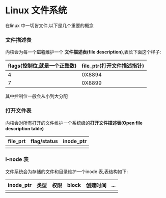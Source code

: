 # Linux 文件系统

在linux 中一切皆文件,以下是几个重要的概念

### 文件描述表

内核会为每一个**进程**维护一个 **文件描述表(file description)**,表长下面这个样子:

| flags(控制位,就是一个正整数) | file_ptr(打开文件描述指针) |
| ---------------------------- | -------------------------- |
| 4                            | 0X8894                     |
| 7                            | 0X8899                     |

其中控制位一般会从小到大分配

### 打开文件表

内核会对所有打开的文件维护一个系统级的**打开文件描述表(Open file  description table)**

| file_prt | flag/status | inode_ptr |
| -------- | ----------- | --------- |
|          |             |           |



### I-node 表

文件系统会为存储的文件和目录维护一个inode 表,表结构如下:

| inode_ptr | 类型 | 权限 | block | 创建时间 | ...  |
| --------- | ---- | ---- | ----- | -------- | ---- |
|           |      |      |       |          |      |





































